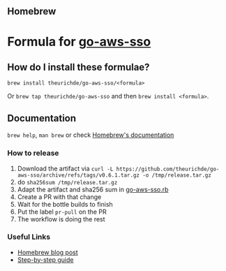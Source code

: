 ## Homebrew

Formula for [go-aws-sso](https://github.com/theurichde/go-aws-sso)
=======
## How do I install these formulae?

`brew install theurichde/go-aws-sso/<formula>`

Or `brew tap theurichde/go-aws-sso` and then `brew install <formula>`.

## Documentation

`brew help`, `man brew` or check [Homebrew's documentation](https://docs.brew.sh)

### How to release

1. Download the artifact via `curl -L https://github.com/theurichde/go-aws-sso/archive/refs/tags/v0.6.1.tar.gz -o /tmp/release.tar.gz`
2. do `sha256sum /tmp/release.tar.gz`
3. Adapt the artifact and sha256 sum in [go-aws-sso.rb](Formula/go-aws-sso.rb)
4. Create a PR with that change
5. Wait for the bottle builds to finish
6. Put the label `pr-pull` on the PR
7. The workflow is doing the rest


### Useful Links

* [Homebrew blog post](https://brew.sh/2020/11/18/homebrew-tap-with-bottles-uploaded-to-github-releases/)
* [Step-by-step guide](https://betterprogramming.pub/a-step-by-step-guide-to-create-homebrew-taps-from-github-repos-f33d3755ba74)

